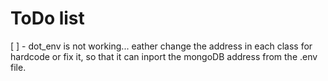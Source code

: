 # ToDo list

[ ] - dot_env is not working... eather change the address in each class for hardcode or fix it, so that it can inport the mongoDB address from the .env file.